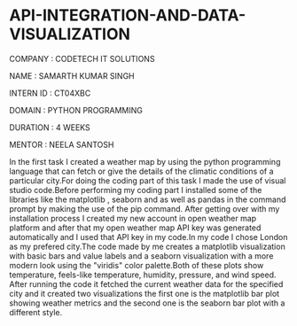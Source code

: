 # API-INTEGRATION-AND-DATA-VISUALIZATION

COMPANY : CODETECH IT SOLUTIONS

NAME : SAMARTH KUMAR SINGH

INTERN ID : CT04XBC

DOMAIN : PYTHON PROGRAMMING

DURATION : 4 WEEKS

MENTOR : NEELA SANTOSH

In the first task I created a weather map by using the python programming language that can fetch or give the details of the climatic conditions of a particular city.For doing the coding part of this task I made the use of visual studio code.Before performing my coding part I installed some of the libraries like the matplotlib , seaborn and as well as pandas in the command prompt by making the use of the pip command. After getting over with my installation process I created my new account in open weather map platform and after that my open weather map API key was generated automatically and I used that API key in my code.In my code I chose London as my prefered city.The code made by me creates a matplotlib visualization with basic bars and value labels and a seaborn visualization with a more modern look using the "viridis" color palette.Both of these plots show temperature, feels-like temperature, humidity, pressure, and wind speed. After running the code it fetched the current weather data for the specified city and it created two visualizations the first one is the matplotlib bar plot showing weather metrics and the second one is the seaborn bar plot with a different style. 

